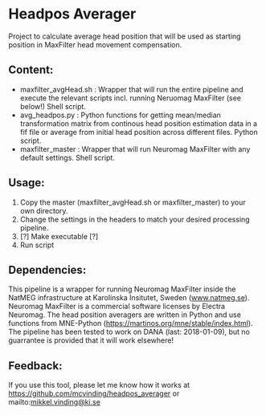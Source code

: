 # Headpos Averager
Project to calculate average head position that will be used as starting position in MaxFilter head movement compensation.

## Content:
* maxfilter_avgHead.sh : Wrapper that will run the entire pipeline and execute the relevant scripts incl. running Neruomag MaxFilter (see below!) Shell script.
* avg_headpos.py : Python functions for getting mean/median transformation matrix from continous head position estimation data in a fif file or average from initial head position across different files. Python script.
* maxfilter_master :  Wrapper that will run Neuromag MaxFilter with any default settings. Shell script.

## Usage:
1) Copy the master (maxfilter_avgHead.sh or maxfilter_master) to your own directory.
2) Change the settings in the headers to match your desired processing pipeline.
3) [?] Make executable [?]
4) Run script

## Dependencies:
This pipeline is a wrapper for running Neuromag MaxFilter inside the NatMEG infrastructure at Karolinska Insitutet, Sweden (www.natmeg.se). Neuromag MaxFilter is a commercial software licenses by Electra Neuromag.
The head position averagers are written in Python and use functions from MNE-Python (https://martinos.org/mne/stable/index.html).
The pipeline has been tested to work on DANA (last: 2018-01-09), but no guarrantee is provided that it will work elsewhere!

## Feedback:
If you use this tool, please let me know how it works at https://github.com/mcvinding/headpos_averager or mailto:mikkel.vinding@ki.se
